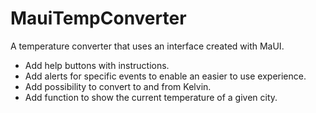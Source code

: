 # MauiTempConverter

A temperature converter that uses an interface created with MaUI.

* Add help buttons with instructions.
* Add alerts for specific events to enable an easier to use experience.
* Add possibility to convert to and from Kelvin.
* Add function to show the current temperature of a given city.
